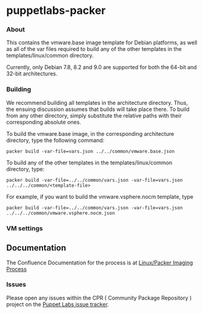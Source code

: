 # puppetlabs-packer

### About

This contains the vmware.base image template for Debian platforms, as well as all of the var files
required to build any of the other templates in the templates/linux/common directory.

Currently, only Debian 7.8, 8.2 and 9.0 are supported for both the 64-bit and 32-bit architectures.

### Building

We recommend building all templates in the architecture directory. Thus, the ensuing discussion assumes that builds will take place there. To build from any other directory, simply substitute the relative paths with their corresponding absolute ones.

To build the vmware.base image, in the corresponding architecture directory, type the following command:
```
packer build -var-file=vars.json ../../common/vmware.base.json
```

To build any of the other templates in the templates/linux/common directory, type:
```
packer build -var-file=../../common/vars.json -var-file=vars.json ../../../common/<template-file>
```

For example, if you want to build the vmware.vsphere.nocm template, type
```
packer build -var-file=../../common/vars.json -var-file=vars.json ../../../common/vmware.vsphere.nocm.json
```

### VM settings


## Documentation

The Confluence Documentation for the process is at [Linux/Packer Imaging Process](https://confluence.puppetlabs.com/display/SRE/Linux+Image+Packer+Generation)

### Issues

Please open any issues within the CPR ( Community Package Repository ) project on the [Puppet Labs issue tracker](https://tickets.puppetlabs.com/browse/CPR).
